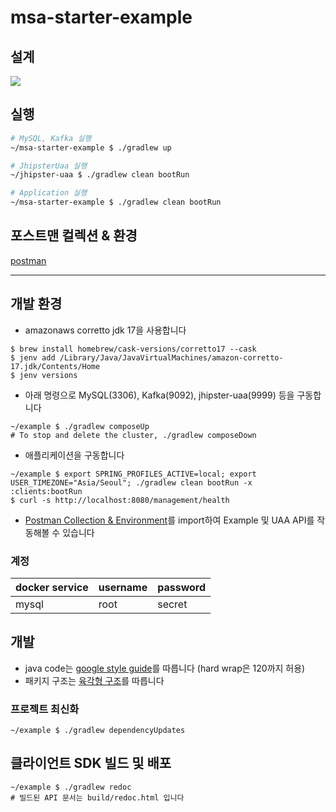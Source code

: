 # msa-starter-example

## 설계

![](docs/class.svg)

## 실행

```bash
# MySQL, Kafka 실행
~/msa-starter-example $ ./gradlew up

# JhipsterUaa 실행
~/jhipster-uaa $ ./gradlew clean bootRun

# Application 실행
~/msa-starter-example $ ./gradlew clean bootRun
```

## 포스트맨 컬렉션 & 환경

[postman](postman/)

---

## 개발 환경

- amazonaws corretto jdk 17을 사용합니다
```shell
$ brew install homebrew/cask-versions/corretto17 --cask
$ jenv add /Library/Java/JavaVirtualMachines/amazon-corretto-17.jdk/Contents/Home
$ jenv versions
```

- 아래 명령으로 MySQL(3306), Kafka(9092), jhipster-uaa(9999) 등을 구동합니다
```shell
~/example $ ./gradlew composeUp
# To stop and delete the cluster, ./gradlew composeDown
```

- 애플리케이션을 구동합니다
```shell
~/example $ export SPRING_PROFILES_ACTIVE=local; export USER_TIMEZONE="Asia/Seoul"; ./gradlew clean bootRun -x :clients:bootRun
$ curl -s http://localhost:8080/management/health
```
- [Postman Collection & Environment](./postman)를 import하여 Example 및 UAA API를 작동해볼 수 있습니다

### 계정

docker service|username|password
---|---|---
mysql|root|secret

## 개발

- java code는 [google style guide](https://github.com/google/styleguide/blob/gh-pages/intellij-java-google-style.xml)를 따릅니다 (hard wrap은 120까지 허용)
- 패키지 구조는 [육각형 구조](https://reflectoring.io/spring-hexagonal/)를 따릅니다

### 프로젝트 최신화

```shell
~/example $ ./gradlew dependencyUpdates
```

## 클라이언트 SDK 빌드 및 배포

```shell
~/example $ ./gradlew redoc
# 빌드된 API 문서는 build/redoc.html 입니다
```

